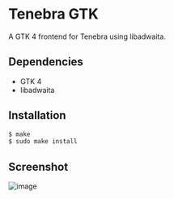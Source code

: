 # Tenebra GTK
A GTK 4 frontend for Tenebra using libadwaita.

## Dependencies
- GTK 4
- libadwaita

## Installation
```sh
$ make
$ sudo make install
```

## Screenshot
![image](https://github.com/user-attachments/assets/c5d45978-0bcd-433f-8475-45af48436032)
